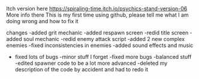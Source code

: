 Itch version here
https://spiraling-time.itch.io/psychics-stand-version-06
  More info there
  This is my first time using github, please tell me what I am doing wrong and how to fix it

  changes
  -added grit mechanic
  -added respawn screen
  -redid title screen
  -added soul mechanic
  -redid enemy attack script
  -added 2 new complex enemies
  -fixed inconsistencies in enemies
  -added sound effects and music
  - fixed lots of bugs
  -minor stuff I forget
  -fixed more bugs
  -balanced stuff
  -edited spawner code to be a lot more advanced
  -deleted my description of the code by accident and had to redo it

